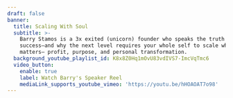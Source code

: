 ```yaml
---
draft: false
banner:
  title: Scaling With Soul
  subtitle: >-
    Barry Stamos is a 3x exited (unicorn) founder who speaks the truth behind
    success—and why the next level requires your whole self to scale what
    matters— profit, purpose, and personal transformation.
  background_youtube_playlist_id: K8x8Z0Hq1mOvU83vdIVS7-ImcVqTmc6
  video_button:
    enable: true
    label: Watch Barry's Speaker Reel
    mediaLink_supports_youtube_vimeo: 'https://youtu.be/hHOAOAT7o98'
---
```


